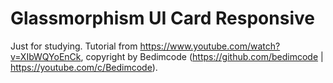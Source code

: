 # Glassmorphism UI Card Responsive

Just for studying. Tutorial from https://www.youtube.com/watch?v=XIbWQYoEnCk, copyright by Bedimcode (https://github.com/bedimcode | https://youtube.com/c/Bedimcode).
